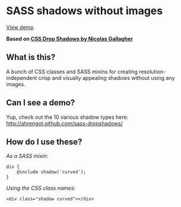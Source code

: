 # SASS shadows without images
[View demo](http://ahrengot.github.io/sass-dropshadows/)

**Based on [CSS Drop Shadows by Nicolas Gallagher](http://nicolasgallagher.com/css-drop-shadows-without-images/)**

## What is this?
A bunch of CSS classes and SASS mixins for creating resolution-independent crisp and visually appealing shadows without using any images.

## Can I see a demo?
Yup, check out the 10 various shadow types here: http://ahrengot.github.com/sass-dropshadows/

## How do I use these?
*As a SASS mixin:*
    
    div {
        @include shadow('curved');
    }

*Using the CSS class names:*
    
    <div class="shadow curved"></div>
